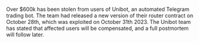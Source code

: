 Over $600k has been stolen from users of Unibot, an automated Telegram trading bot. The team had released a new version of their router contract on October 28th, which was exploited on October 31th 2023. The Unibot team has stated that affected users will be compensated, and a full postmortem will follow later.
